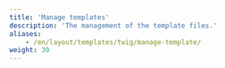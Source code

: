 ```yaml
---
title: 'Manage templates'
description: 'The management of the template files.'
aliases:
    - /en/layout/templates/twig/manage-template/
weight: 30
---
```

